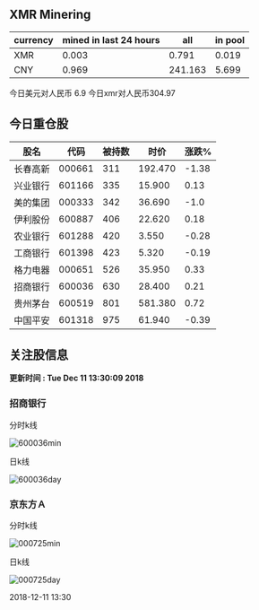 ## XMR Minering

|currency|mined in last 24 hours|all|in pool|
|---|---|---|---|
|XMR|0.003|0.791|0.019|
|CNY|0.969|241.163|5.699|

今日美元对人民币 6.9	今日xmr对人民币304.97


## 今日重仓股 

|股名|代码|被持数|时价|涨跌%|
|---|---|---|---|---|
|长春高新|000661|311|192.470|-1.38|
|兴业银行|601166|335|15.900|0.13|
|美的集团|000333|342|36.690|-1.0|
|伊利股份|600887|406|22.620|0.18|
|农业银行|601288|420|3.550|-0.28|
|工商银行|601398|423|5.320|-0.19|
|格力电器|000651|526|35.950|0.33|
|招商银行|600036|630|28.400|0.21|
|贵州茅台|600519|801|581.380|0.72|
|中国平安|601318|975|61.940|-0.39|

## 关注股信息
**更新时间 : Tue Dec 11 13:30:09 2018**
### 招商银行 
分时k线

![600036min](http://image.sinajs.cn/newchart/min/n/sh600036.gif)

日k线

![600036day](http://image.sinajs.cn/newchart/daily/n/sh600036.gif)

### 京东方Ａ 
分时k线

![000725min](http://image.sinajs.cn/newchart/min/n/sz000725.gif)

日k线

![000725day](http://image.sinajs.cn/newchart/daily/n/sz000725.gif)

2018-12-11 13:30